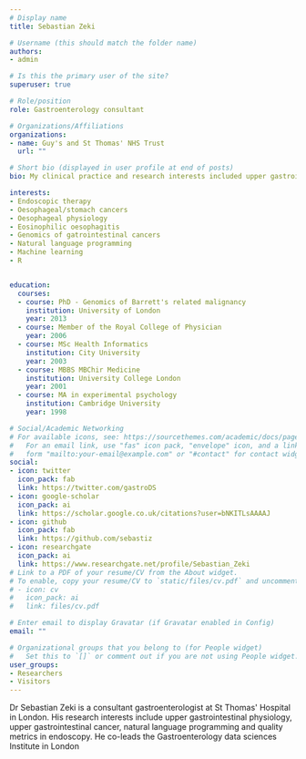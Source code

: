 ```yaml
---
# Display name
title: Sebastian Zeki

# Username (this should match the folder name)
authors:
- admin

# Is this the primary user of the site?
superuser: true

# Role/position
role: Gastroenterology consultant 

# Organizations/Affiliations
organizations:
- name: Guy's and St Thomas' NHS Trust
  url: ""

# Short bio (displayed in user profile at end of posts)
bio: My clinical practice and research interests included upper gastrointestinal pathologies

interests:
- Endoscopic therapy
- Oesophageal/stomach cancers
- Oesophageal physiology
- Eosinophilic oesophagitis
- Genomics of gatrointestinal cancers
- Natural language programming
- Machine learning
- R


education:
  courses:
  - course: PhD - Genomics of Barrett's related malignancy
    institution: University of London
    year: 2013
  - course: Member of the Royal College of Physician
    year: 2006
  - course: MSc Health Informatics
    institution: City University
    year: 2003
  - course: MBBS MBChir Medicine
    institution: University College London
    year: 2001
  - course: MA in experimental psychology
    institution: Cambridge University
    year: 1998

# Social/Academic Networking
# For available icons, see: https://sourcethemes.com/academic/docs/page-builder/#icons
#   For an email link, use "fas" icon pack, "envelope" icon, and a link in the
#   form "mailto:your-email@example.com" or "#contact" for contact widget.
social:
- icon: twitter
  icon_pack: fab
  link: https://twitter.com/gastroDS
- icon: google-scholar
  icon_pack: ai
  link: https://scholar.google.co.uk/citations?user=bNKITLsAAAAJ
- icon: github
  icon_pack: fab
  link: https://github.com/sebastiz
- icon: researchgate
  icon_pack: ai
  link: https://www.researchgate.net/profile/Sebastian_Zeki
# Link to a PDF of your resume/CV from the About widget.
# To enable, copy your resume/CV to `static/files/cv.pdf` and uncomment the lines below.
# - icon: cv
#   icon_pack: ai
#   link: files/cv.pdf

# Enter email to display Gravatar (if Gravatar enabled in Config)
email: ""

# Organizational groups that you belong to (for People widget)
#   Set this to `[]` or comment out if you are not using People widget.
user_groups:
- Researchers
- Visitors
---
```


Dr Sebastian Zeki is a consultant gastroenterologist at St Thomas' Hospital in London. His research interests include upper gastrointestinal physiology, upper gastrointestinal cancer, natural language programming and quality metrics in endoscopy. He co-leads the Gastroenterology data sciences Institute in London
